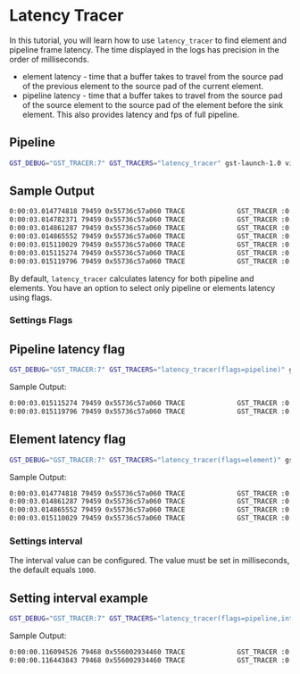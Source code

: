 # Latency Tracer

In this tutorial, you will learn how to use `latency_tracer` to find
element and pipeline frame latency. The time displayed in the logs has
precision in the order of milliseconds.

- element latency - time that a
  buffer takes to travel from the source pad of the previous element to the source
  pad of the current element.
- pipeline latency - time that a buffer takes
  to travel from the source pad of the source element to the source pad of the
  element before the sink element. This also provides latency and fps of full
  pipeline.

## Pipeline

```bash
GST_DEBUG="GST_TRACER:7" GST_TRACERS="latency_tracer" gst-launch-1.0 videotestsrc num-buffers=500 ! videoconvert  ! avenc_h263p ! fakesink
```

## Sample Output

```bash
0:00:03.014774818 79459 0x55736c57a060 TRACE             GST_TRACER :0:: latency_tracer_element_interval, name=(string)avenc_h263p0, interval=(double)1000.015783, avg=(double)0.259879, min=(double)0.206307, max=(double)0.587317;
0:00:03.014782371 79459 0x55736c57a060 TRACE             GST_TRACER :0:: latency_tracer_pipeline, frame_latency=(double)0.240226, avg=(double)0.255766, min=(double)0.205778, max=(double)0.588363, latency=(double)0.340871, fps=(double)2933.657880, frame_num=(uint)8801;
0:00:03.014861287 79459 0x55736c57a060 TRACE             GST_TRACER :0:: latency_tracer_element, name=(string)videoconvert0, frame_latency=(double)0.000578, avg=(double)0.000571, min=(double)0.000423, max=(double)0.009837, frame_num=(uint)8802, is_bin=(boolean)0;
0:00:03.014865552 79459 0x55736c57a060 TRACE             GST_TRACER :0:: latency_tracer_element_interval, name=(string)videoconvert0, interval=(double)1000.019802, avg=(double)0.000578, min=(double)0.000423, max=(double)0.006638;
0:00:03.015110029 79459 0x55736c57a060 TRACE             GST_TRACER :0:: latency_tracer_element, name=(string)avenc_h263p0, frame_latency=(double)0.248802, avg=(double)0.255194, min=(double)0.205306, max=(double)0.587317, frame_num=(uint)8802, is_bin=(boolean)0;
0:00:03.015115274 79459 0x55736c57a060 TRACE             GST_TRACER :0:: latency_tracer_pipeline, frame_latency=(double)0.249380, avg=(double)0.255765, min=(double)0.205778, max=(double)0.588363, latency=(double)0.340871, fps=(double)2933.658362, frame_num=(uint)8802;
0:00:03.015119796 79459 0x55736c57a060 TRACE             GST_TRACER :0:: latency_tracer_pipeline_interval, interval=(double)1000.020829, avg=(double)0.260457, min=(double)0.206755, max=(double)0.588363, latency=(double)0.347350, fps=(double)2878.940035;
```

By default, `latency_tracer` calculates latency for both pipeline and
elements. You have an option to select only pipeline or elements latency
using flags.

### Settings Flags

## Pipeline latency flag

```bash
GST_DEBUG="GST_TRACER:7" GST_TRACERS="latency_tracer(flags=pipeline)" gst-launch-1.0 videotestsrc num-buffers=500 ! videoconvert  ! avenc_h263p ! fakesink
```

Sample Output:

```bash
0:00:03.015115274 79459 0x55736c57a060 TRACE             GST_TRACER :0:: latency_tracer_pipeline, frame_latency=(double)0.249380, avg=(double)0.255765, min=(double)0.205778, max=(double)0.588363, latency=(double)0.340871, fps=(double)2933.658362, frame_num=(uint)8802;
0:00:03.015119796 79459 0x55736c57a060 TRACE             GST_TRACER :0:: latency_tracer_pipeline_interval, interval=(double)1000.020829, avg=(double)0.260457, min=(double)0.206755, max=(double)0.588363, latency=(double)0.347350, fps=(double)2878.940035;
```

## Element latency flag

```bash
GST_DEBUG="GST_TRACER:7" GST_TRACERS="latency_tracer(flags=element)" gst-launch-1.0 videotestsrc num-buffers=500 ! videoconvert  ! avenc_h263p ! fakesink
```

Sample Output:

```bash
0:00:03.014774818 79459 0x55736c57a060 TRACE             GST_TRACER :0:: latency_tracer_element_interval, name=(string)avenc_h263p0, interval=(double)1000.015783, avg=(double)0.259879, min=(double)0.206307, max=(double)0.587317;
0:00:03.014861287 79459 0x55736c57a060 TRACE             GST_TRACER :0:: latency_tracer_element, name=(string)videoconvert0, frame_latency=(double)0.000578, avg=(double)0.000571, min=(double)0.000423, max=(double)0.009837, frame_num=(uint)8802, is_bin=(boolean)0;
0:00:03.014865552 79459 0x55736c57a060 TRACE             GST_TRACER :0:: latency_tracer_element_interval, name=(string)videoconvert0, interval=(double)1000.019802, avg=(double)0.000578, min=(double)0.000423, max=(double)0.006638;
0:00:03.015110029 79459 0x55736c57a060 TRACE             GST_TRACER :0:: latency_tracer_element, name=(string)avenc_h263p0, frame_latency=(double)0.248802, avg=(double)0.255194, min=(double)0.205306, max=(double)0.587317, frame_num=(uint)8802, is_bin=(boolean)0;
```

### Settings interval

The interval value can be configured. The value must be set in milliseconds,
the default equals `1000`.

## Setting interval example

```bash
GST_DEBUG="GST_TRACER:7" GST_TRACERS="latency_tracer(flags=pipeline,interval=100)" gst-launch-1.0 videotestsrc num-buffers=500 ! videoconvert  ! avenc_h263p ! fakesink
```

Sample Output:

```bash
0:00:00.116094526 79468 0x556002934460 TRACE             GST_TRACER :0:: latency_tracer_pipeline_interval, interval=(double)100.219905, avg=(double)0.256772, min=(double)0.236046, max=(double)0.386057, latency=(double)0.345586, fps=(double)2893.636748;
0:00:00.116443843 79468 0x556002934460 TRACE             GST_TRACER :0:: latency_tracer_pipeline, frame_latency=(double)0.248532, avg=(double)0.256743, min=(double)0.236046, max=(double)0.386057, latency=(double)0.345622, fps=(double)2893.338508, frame_num=(uint)291;
```
